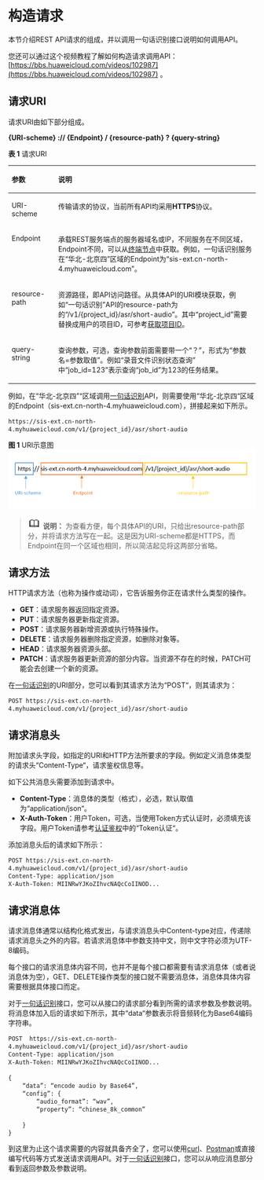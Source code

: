 # 构造请求<a name="sis_03_0057"></a>

本节介绍REST API请求的组成，并以调用一句话识别接口说明如何调用API。

您还可以通过这个视频教程了解如何构造请求调用API：[https://bbs.huaweicloud.com/videos/102987](https://bbs.huaweicloud.com/videos/102987)  。

## 请求URI<a name="zh-cn_topic_0171541472_zh-cn_topic_0171174229_zh-cn_topic_0170917207_zh-cn_topic_0168405763_section1849899574"></a>

请求URI由如下部分组成。

**\{URI-scheme\} :// \{**Endpoint**\} / \{resource-path\} ? \{query-string\}**

**表 1**  请求URI

<a name="zh-cn_topic_0171541472_zh-cn_topic_0171174229_zh-cn_topic_0170917207_zh-cn_topic_0168405763_table442645372610"></a>
<table><thead align="left"><tr id="zh-cn_topic_0171541472_zh-cn_topic_0171174229_zh-cn_topic_0170917207_zh-cn_topic_0168405763_row15427253182617"><th class="cellrowborder" valign="top" width="18.790000000000003%" id="mcps1.2.3.1.1"><p id="zh-cn_topic_0171541472_zh-cn_topic_0171174229_zh-cn_topic_0170917207_zh-cn_topic_0168405763_p24271253182614"><a name="zh-cn_topic_0171541472_zh-cn_topic_0171174229_zh-cn_topic_0170917207_zh-cn_topic_0168405763_p24271253182614"></a><a name="zh-cn_topic_0171541472_zh-cn_topic_0171174229_zh-cn_topic_0170917207_zh-cn_topic_0168405763_p24271253182614"></a>参数</p>
</th>
<th class="cellrowborder" valign="top" width="81.21000000000001%" id="mcps1.2.3.1.2"><p id="zh-cn_topic_0171541472_zh-cn_topic_0171174229_zh-cn_topic_0170917207_zh-cn_topic_0168405763_p19427155318264"><a name="zh-cn_topic_0171541472_zh-cn_topic_0171174229_zh-cn_topic_0170917207_zh-cn_topic_0168405763_p19427155318264"></a><a name="zh-cn_topic_0171541472_zh-cn_topic_0171174229_zh-cn_topic_0170917207_zh-cn_topic_0168405763_p19427155318264"></a>说明</p>
</th>
</tr>
</thead>
<tbody><tr id="zh-cn_topic_0171541472_zh-cn_topic_0171174229_zh-cn_topic_0170917207_zh-cn_topic_0168405763_row104278530268"><td class="cellrowborder" valign="top" width="18.790000000000003%" headers="mcps1.2.3.1.1 "><p id="zh-cn_topic_0171541472_zh-cn_topic_0171174229_zh-cn_topic_0170917207_zh-cn_topic_0168405763_p44271053122619"><a name="zh-cn_topic_0171541472_zh-cn_topic_0171174229_zh-cn_topic_0170917207_zh-cn_topic_0168405763_p44271053122619"></a><a name="zh-cn_topic_0171541472_zh-cn_topic_0171174229_zh-cn_topic_0170917207_zh-cn_topic_0168405763_p44271053122619"></a>URI-scheme</p>
</td>
<td class="cellrowborder" valign="top" width="81.21000000000001%" headers="mcps1.2.3.1.2 "><p id="zh-cn_topic_0171541472_zh-cn_topic_0171174229_zh-cn_topic_0170917207_zh-cn_topic_0168405763_p11427453192617"><a name="zh-cn_topic_0171541472_zh-cn_topic_0171174229_zh-cn_topic_0170917207_zh-cn_topic_0168405763_p11427453192617"></a><a name="zh-cn_topic_0171541472_zh-cn_topic_0171174229_zh-cn_topic_0170917207_zh-cn_topic_0168405763_p11427453192617"></a>传输请求的协议，当前所有API均采用<strong id="zh-cn_topic_0171541472_zh-cn_topic_0171174229_zh-cn_topic_0170917207_zh-cn_topic_0168405763_b1626664512275"><a name="zh-cn_topic_0171541472_zh-cn_topic_0171174229_zh-cn_topic_0170917207_zh-cn_topic_0168405763_b1626664512275"></a><a name="zh-cn_topic_0171541472_zh-cn_topic_0171174229_zh-cn_topic_0170917207_zh-cn_topic_0168405763_b1626664512275"></a>HTTPS</strong>协议。</p>
</td>
</tr>
<tr id="zh-cn_topic_0171541472_zh-cn_topic_0171174229_zh-cn_topic_0170917207_zh-cn_topic_0168405763_row1142745318267"><td class="cellrowborder" valign="top" width="18.790000000000003%" headers="mcps1.2.3.1.1 "><p id="zh-cn_topic_0171541472_zh-cn_topic_0171174229_zh-cn_topic_0170917207_zh-cn_topic_0168405763_p1342765311266"><a name="zh-cn_topic_0171541472_zh-cn_topic_0171174229_zh-cn_topic_0170917207_zh-cn_topic_0168405763_p1342765311266"></a><a name="zh-cn_topic_0171541472_zh-cn_topic_0171174229_zh-cn_topic_0170917207_zh-cn_topic_0168405763_p1342765311266"></a>Endpoint</p>
</td>
<td class="cellrowborder" valign="top" width="81.21000000000001%" headers="mcps1.2.3.1.2 "><p id="zh-cn_topic_0171541472_zh-cn_topic_0171174229_zh-cn_topic_0170917207_zh-cn_topic_0168405763_p64278534269"><a name="zh-cn_topic_0171541472_zh-cn_topic_0171174229_zh-cn_topic_0170917207_zh-cn_topic_0168405763_p64278534269"></a><a name="zh-cn_topic_0171541472_zh-cn_topic_0171174229_zh-cn_topic_0170917207_zh-cn_topic_0168405763_p64278534269"></a>承载REST服务端点的服务器域名或IP，不同服务在不同区域，Endpoint不同，可以从<a href="终端节点.md">终端节点</a>中获取。例如，一句话识别服务在<span class="parmname" id="zh-cn_topic_0171541472_zh-cn_topic_0171174229_zh-cn_topic_0170917207_zh-cn_topic_0168405763_parmname161691327202815"><a name="zh-cn_topic_0171541472_zh-cn_topic_0171174229_zh-cn_topic_0170917207_zh-cn_topic_0168405763_parmname161691327202815"></a><a name="zh-cn_topic_0171541472_zh-cn_topic_0171174229_zh-cn_topic_0170917207_zh-cn_topic_0168405763_parmname161691327202815"></a>“华北-北京四”</span>区域的Endpoint为<span class="parmname" id="zh-cn_topic_0171541472_zh-cn_topic_0171174229_zh-cn_topic_0170917207_zh-cn_topic_0168405763_parmname6169162762813"><a name="zh-cn_topic_0171541472_zh-cn_topic_0171174229_zh-cn_topic_0170917207_zh-cn_topic_0168405763_parmname6169162762813"></a><a name="zh-cn_topic_0171541472_zh-cn_topic_0171174229_zh-cn_topic_0170917207_zh-cn_topic_0168405763_parmname6169162762813"></a>“sis-ext.cn-north-4.myhuaweicloud.com”</span>。</p>
</td>
</tr>
<tr id="zh-cn_topic_0171541472_zh-cn_topic_0171174229_zh-cn_topic_0170917207_zh-cn_topic_0168405763_row94271453112615"><td class="cellrowborder" valign="top" width="18.790000000000003%" headers="mcps1.2.3.1.1 "><p id="zh-cn_topic_0171541472_zh-cn_topic_0171174229_zh-cn_topic_0170917207_zh-cn_topic_0168405763_p144271753182618"><a name="zh-cn_topic_0171541472_zh-cn_topic_0171174229_zh-cn_topic_0170917207_zh-cn_topic_0168405763_p144271753182618"></a><a name="zh-cn_topic_0171541472_zh-cn_topic_0171174229_zh-cn_topic_0170917207_zh-cn_topic_0168405763_p144271753182618"></a>resource-path</p>
</td>
<td class="cellrowborder" valign="top" width="81.21000000000001%" headers="mcps1.2.3.1.2 "><p id="zh-cn_topic_0171541472_zh-cn_topic_0171174229_zh-cn_topic_0170917207_zh-cn_topic_0168405763_p4427953122617"><a name="zh-cn_topic_0171541472_zh-cn_topic_0171174229_zh-cn_topic_0170917207_zh-cn_topic_0168405763_p4427953122617"></a><a name="zh-cn_topic_0171541472_zh-cn_topic_0171174229_zh-cn_topic_0170917207_zh-cn_topic_0168405763_p4427953122617"></a>资源路径，即API访问路径。从具体API的URI模块获取，例如<span class="parmname" id="zh-cn_topic_0171541472_zh-cn_topic_0171174229_zh-cn_topic_0170917207_zh-cn_topic_0168405763_parmname663013436287"><a name="zh-cn_topic_0171541472_zh-cn_topic_0171174229_zh-cn_topic_0170917207_zh-cn_topic_0168405763_parmname663013436287"></a><a name="zh-cn_topic_0171541472_zh-cn_topic_0171174229_zh-cn_topic_0170917207_zh-cn_topic_0168405763_parmname663013436287"></a>“一句话识别”</span>API的resource-path为的<span class="parmvalue" id="zh-cn_topic_0171541472_zh-cn_topic_0171174229_zh-cn_topic_0170917207_zh-cn_topic_0168405763_parmvalue176306433280"><a name="zh-cn_topic_0171541472_zh-cn_topic_0171174229_zh-cn_topic_0170917207_zh-cn_topic_0168405763_parmvalue176306433280"></a><a name="zh-cn_topic_0171541472_zh-cn_topic_0171174229_zh-cn_topic_0170917207_zh-cn_topic_0168405763_parmvalue176306433280"></a>“/v1/{project_id}/asr/short-audio”</span>。其中<span class="parmname" id="parmname718411091412"><a name="parmname718411091412"></a><a name="parmname718411091412"></a>“project_id”</span>需要替换成用户的项目ID，可参考<a href="获取项目ID.md">获取项目ID</a>。</p>
</td>
</tr>
<tr id="zh-cn_topic_0171541472_zh-cn_topic_0171174229_zh-cn_topic_0170917207_zh-cn_topic_0168405763_row1991179192817"><td class="cellrowborder" valign="top" width="18.790000000000003%" headers="mcps1.2.3.1.1 "><p id="zh-cn_topic_0171541472_zh-cn_topic_0171174229_zh-cn_topic_0170917207_zh-cn_topic_0168405763_p1091217918289"><a name="zh-cn_topic_0171541472_zh-cn_topic_0171174229_zh-cn_topic_0170917207_zh-cn_topic_0168405763_p1091217918289"></a><a name="zh-cn_topic_0171541472_zh-cn_topic_0171174229_zh-cn_topic_0170917207_zh-cn_topic_0168405763_p1091217918289"></a>query-string</p>
</td>
<td class="cellrowborder" valign="top" width="81.21000000000001%" headers="mcps1.2.3.1.2 "><p id="zh-cn_topic_0171541472_zh-cn_topic_0171174229_zh-cn_topic_0170917207_zh-cn_topic_0168405763_p79121799283"><a name="zh-cn_topic_0171541472_zh-cn_topic_0171174229_zh-cn_topic_0170917207_zh-cn_topic_0168405763_p79121799283"></a><a name="zh-cn_topic_0171541472_zh-cn_topic_0171174229_zh-cn_topic_0170917207_zh-cn_topic_0168405763_p79121799283"></a>查询参数，可选，查询参数前面需要带一个<span class="parmname" id="zh-cn_topic_0171541472_zh-cn_topic_0171174229_zh-cn_topic_0170917207_zh-cn_topic_0168405763_parmname5182450132811"><a name="zh-cn_topic_0171541472_zh-cn_topic_0171174229_zh-cn_topic_0170917207_zh-cn_topic_0168405763_parmname5182450132811"></a><a name="zh-cn_topic_0171541472_zh-cn_topic_0171174229_zh-cn_topic_0170917207_zh-cn_topic_0168405763_parmname5182450132811"></a>“？”</span>，形式为<span class="parmname" id="zh-cn_topic_0171541472_zh-cn_topic_0171174229_zh-cn_topic_0170917207_zh-cn_topic_0168405763_parmname1718315019284"><a name="zh-cn_topic_0171541472_zh-cn_topic_0171174229_zh-cn_topic_0170917207_zh-cn_topic_0168405763_parmname1718315019284"></a><a name="zh-cn_topic_0171541472_zh-cn_topic_0171174229_zh-cn_topic_0170917207_zh-cn_topic_0168405763_parmname1718315019284"></a>“参数名=参数取值”</span>。例如<span class="parmname" id="parmname493945019172"><a name="parmname493945019172"></a><a name="parmname493945019172"></a>“录音文件识别状态查询”</span> 中<span class="parmname" id="parmname456741410173"><a name="parmname456741410173"></a><a name="parmname456741410173"></a>“job_id=123”</span>表示查询<span class="parmname" id="parmname32511818131015"><a name="parmname32511818131015"></a><a name="parmname32511818131015"></a>“job_id”</span>为123的任务结果。</p>
</td>
</tr>
</tbody>
</table>

例如，在“华北-北京四”“区域调用[一句话识别](一句话识别.md)API，则需要使用“华北-北京四“区域的Endpoint（sis-ext.cn-north-4.myhuaweicloud.com），拼接起来如下所示。

```
https://sis-ext.cn-north-4.myhuaweicloud.com/v1/{project_id}/asr/short-audio
```

**图 1**  URI示意图<a name="fig19585211346"></a>  
![](figures/URI示意图.png "URI示意图")

>![](public_sys-resources/icon-note.gif) **说明：** 
>为查看方便，每个具体API的URI，只给出resource-path部分，并将请求方法写在一起。这是因为URI-scheme都是HTTPS，而Endpoint在同一个区域也相同，所以简洁起见将这两部分省略。

## 请求方法<a name="zh-cn_topic_0171541472_zh-cn_topic_0171174229_zh-cn_topic_0170917207_zh-cn_topic_0168405763_section580035055419"></a>

HTTP请求方法（也称为操作或动词），它告诉服务你正在请求什么类型的操作。

-   **GET**：请求服务器返回指定资源。
-   **PUT**：请求服务器更新指定资源。
-   **POST**：请求服务器新增资源或执行特殊操作。
-   **DELETE**：请求服务器删除指定资源，如删除对象等。
-   **HEAD**：请求服务器资源头部。
-   **PATCH**：请求服务器更新资源的部分内容。当资源不存在的时候，PATCH可能会去创建一个新的资源。

在[一句话识别](一句话识别.md)的URI部分，您可以看到其请求方法为“POST“，则其请求为：

```
POST https://sis-ext.cn-north-4.myhuaweicloud.com/v1/{project_id}/asr/short-audio
```

## 请求消息头<a name="zh-cn_topic_0171541472_zh-cn_topic_0171174229_zh-cn_topic_0170917207_zh-cn_topic_0168405763_section1454211155819"></a>

附加请求头字段，如指定的URI和HTTP方法所要求的字段。例如定义消息体类型的请求头“Content-Type“，请求鉴权信息等。

如下公共消息头需要添加到请求中。

-   **Content-Type**：消息体的类型（格式），必选，默认取值为“application/json“。
-   **X-Auth-Token**：用户Token，可选，当使用Token方式认证时，必须填充该字段。用户Token请参考[认证鉴权](认证鉴权.md)中的“Token认证“。

添加消息头后的请求如下所示：

```
POST https://sis-ext.cn-north-4.myhuaweicloud.com/v1/{project_id}/asr/short-audio
Content-Type: application/json
X-Auth-Token: MIINRwYJKoZIhvcNAQcCoIINOD... 
```

## 请求消息体<a name="zh-cn_topic_0171541472_zh-cn_topic_0171174229_zh-cn_topic_0170917207_zh-cn_topic_0168405763_section14612192315587"></a>

请求消息体通常以结构化格式发出，与请求消息头中Content-type对应，传递除请求消息头之外的内容。若请求消息体中参数支持中文，则中文字符必须为UTF-8编码。

每个接口的请求消息体内容不同，也并不是每个接口都需要有请求消息体（或者说消息体为空），GET、DELETE操作类型的接口就不需要消息体，消息体具体内容需要根据具体接口而定。

对于[一句话识别](一句话识别.md)接口，您可以从接口的请求部分看到所需的请求参数及参数说明。将消息体加入后的请求如下所示，其中“data“参数表示将音频转化为Base64编码字符串。

```
POST  https://sis-ext.cn-north-4.myhuaweicloud.com/v1/{project_id}/asr/short-audio
Content-Type: application/json
X-Auth-Token: MIINRwYJKoZIhvcNAQcCoIINOD... 

{
    “data”: “encode audio by Base64”,
    “config”: {
        “audio_format”: “wav”,
        “property”: “chinese_8k_common”
        
    }
}

```

到这里为止这个请求需要的内容就具备齐全了，您可以使用[curl](https://curl.haxx.se/)、[Postman](https://www.getpostman.com/)或直接编写代码等方式发送请求调用API。对于[一句话识别](一句话识别.md)接口，您可以从响应消息部分看到返回参数及参数说明。

